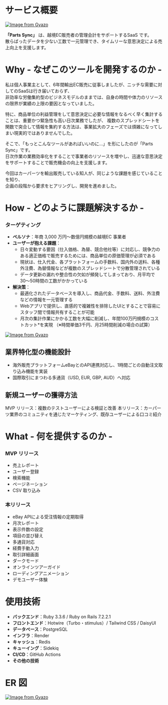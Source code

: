# サービス概要
[![Image from Gyazo](https://i.gyazo.com/3a721fbb896e886a8c4ef51df114f372.jpg)](https://gyazo.com/3a721fbb896e886a8c4ef51df114f372)

**「Parts Sync」** は、越境EC販売者の管理会計をサポートするSaaS です。  
散らばったデータを少ない工数で一元管理でき、タイムリーな意思決定による売上向上を支援します。

# Why - なぜこのツールを開発するのか -
私は個人事業主として、6年間輸出EC販売に従事しましたが、ニッチな需要に対してのSaaSは行き届いておらず、  
非効率な労働集約型のビジネスモデルのままでは、自身の時間や体力のリソースの限界が業績の上限の要因となっていました。  

特に、商品単位の利益管理をして意思決定に必要な情報をなるべく早く集計することは、重要かつ緊急性も高い日次業務でしたが、
複数のスプレッドシートを関数で突合して情報を集約する方法は、事業拡大のフェーズでは煩雑になってしまい現実的ではありませんでした。

そこで、「もっとこんなツールがあればいいのに...」を形にしたのが「Parts Sync」です。  
日次作業の業務効率化をすることで事業者のリソースを増やし、迅速な意思決定をサポートすることで販売機会の向上を支援します。

今回はカーパーツを輸出販売している知人が、同じような課題を感じていることを知り、  
企画の段階から要求をヒアリングし、開発を進めました。


# How - どのように課題解決するか -


### ターゲティング

- **ペルソナ**：年商 3,000 万円〜数億円規模の越境EC 事業者
- **ユーザーが抱える課題**：
  - 日々変動する要因（仕入価格、為替、競合他社等）に対応し、競争力のある適正価格で販売するためには、商品単位の原価管理が必須である
  - 現状は、仕入代金、各プラットフォームの手数料、国内外の送料、各種外注費、為替情報などが複数のスプレッドシートで分散管理されている
  - データ更新の漏れや整合性の欠如が頻発してしまっており、月平均で 30〜50時間の工数がかかっている
- **解決策**：
  - 最適化されたデータベースを導入し、商品代金、手数料、送料、外注費などの情報を一元管理する
  - Webアプリで提供し、直感的で複雑性を排除したUIとすることで容易にスタッフ間で情報共有することが可能
  - 月次の集計作業にかかる工数を大幅に削減し、年間100万円規模のコストカット*を実現
 （※時間単価3千円、月25時間削減の場合の試算）

[![Image from Gyazo](https://i.gyazo.com/57eb4d3edd8d2bd7097cbd15108cb378.jpg)](https://gyazo.com/57eb4d3edd8d2bd7097cbd15108cb378)

## 業界特化型の機能設計

- 海外販売プラットフォームeBayとのAPI連携対応し、1時間ごとの自動注文取り込み機能を実装
- 国際取引にまつわる多通貨（USD, EUR, GBP, AUD）へ対応


## 新規ユーザーの獲得方法
MVP リリース：複数のテストユーザーによる検証と改善
本リリース：カーパーツ業界のコミュニティを通じたマーケティング、既存ユーザーによる口コミ紹介  

# What - 何を提供するのか - 

### MVP リリース

- 売上レポート
- ユーザー登録
- 検索機能
- ページネーション
- CSV 取り込み

### 本リリース

- eBay APIによる受注情報の定期取得
- 月次レポート
- 表示件数の設定
- 項目の並び替え
- 多通貨対応
- 経費手動入力
- 取引詳細画面
- ダークモード
- オンラインツアーガイド
- ローディングアニメーション
- デモユーザー体験


# 使用技術

- **バックエンド**：Ruby 3.3.6 / Ruby on Rails 7.2.2.1
- **フロントエンド**：Hotwire（Turbo・stimulus）/ Tailwind CSS / DaisyUI
- **データベース**：PostgreSQL
- **インフラ**：Render
- **キャッシュ**：Redis
- **キューイング**：Sidekiq
- **CI/CD**：GitHub Actions
- **その他の技術**

# ER 図
[![Image from Gyazo](https://i.gyazo.com/219e7b0c7a3e8d4d4b58e573806667f9.png)](https://gyazo.com/219e7b0c7a3e8d4d4b58e573806667f9)

